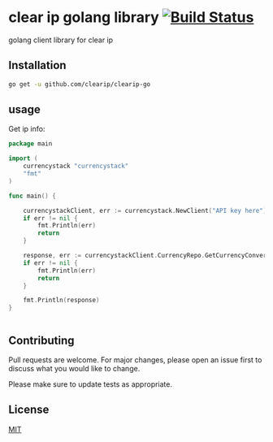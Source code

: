 # clear ip golang library [![Build Status](https://travis-ci.com/currencystack/currencystack-go.svg?branch=master)](https://travis-ci.com/currencystack/currencystack-go)

golang client library for clear ip

## Installation

```bash
go get -u github.com/clearip/clearip-go
```

## usage

Get ip info:

```go
package main

import (
	currencystack "currencystack"
	"fmt"
)

func main() {

	currencystackClient, err := currencystack.NewClient("API key here")
	if err != nil {
		fmt.Println(err)
		return
	}

	response, err := currencystackClient.CurrencyRepo.GetCurrencyConvertion("eur", []string{"Usd", "egp", "aed"})
	if err != nil {
		fmt.Println(err)
		return
	}

	fmt.Println(response)
}



```

## Contributing

Pull requests are welcome. For major changes, please open an issue first to discuss what you would like to change.

Please make sure to update tests as appropriate.

## License

[MIT](https://choosealicense.com/licenses/mit/)
